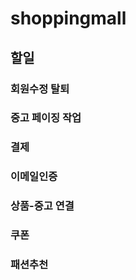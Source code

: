 # shoppingmall

## 할일

### 회원수정 탈퇴 
### 중고 페이징 작업 
### 결제 
### 이메일인증 
### 상품-중고 연결 
### 쿠폰
### 패션추천
